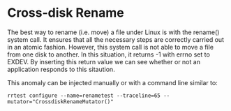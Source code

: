 Cross-disk Rename
=================

The best way to rename (i.e. move) a file under Linux is with the rename()
system call.  It ensures that all the necessary steps are correctly carried
out in an atomic fashion.  However, this system call is not able to move a
file from one disk to another.  In this situation, it returns -1 with errno
set to EXDEV.  By inserting this return value we can see whether or not an
application responds to this sitaution.

This anomaly can be injected manually or with a command line similar to:
```
rrtest configure --name=renametest --traceline=65 --mutator="CrossdiskRenameMutator()"
```

